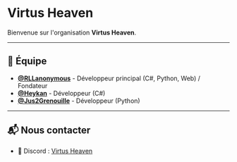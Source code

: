 # Virtus Heaven

Bienvenue sur l'organisation **Virtus Heaven**.

---

## 👥 Équipe

- **[@RLLanonymous](https://github.com/RLLanonymous)** - Développeur principal (C#, Python, Web) / Fondateur
- **[@Heykan](https://github.com/Heykan)** - Développeur (C#)
- **[@Jus2Grenouille](https://github.com/Jus2Grenouille)** - Développeur (Python)

---

## 📬 Nous contacter

- 💬 Discord : [Virtus Heaven](https://discord.gg/WUdr5zpMeP)
